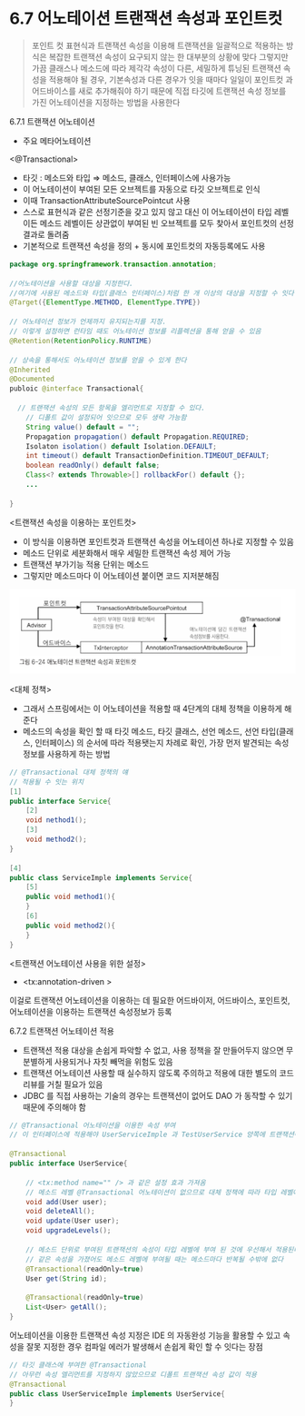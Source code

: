 # 6.7 어노테이션 트랜잭션 속성과 포인트컷

> 포인트 컷 표현식과 트랜잭션 속성을 이용해 트랜잭션을 일괄적으로 적용하는 방식은 복잡한 트랜잭션 속성이 요구되지 않는 한 대부분의 상황에 맞다
그렇지만 가끔 클래스나 메소드에 따라 제각각 속성이 다른, 세밀하게 튜닝된 트랜잭션 속성을 적용해야 될 경우,
기본속성과 다른 경우가 잇을 때마다 일일이 포인트컷 과 어드바이스를 새로 추가해줘야 하기 때문에 직접 타깃에 트랜잭션 속성 정보를 가진 어노테이션을 지정하는 방법을 사용한다

6.7.1 트랜잭션 어노테이션

- 주요 메타어노테이션

<@Transactional>

- 타깃 : 메소드와 타입 ⇒ 메소드, 클래스, 인터페이스에 사용가능
- 이 어노테이션이 부여된 모든 오브젝트를 자동으로 타깃 오브젝트로 인식
- 이때 TransactionAttributeSourcePointcut 사용
- 스스로 표현식과 같은 선정기준을 갖고 있지 않고 대신 이 어노테이션이 타입 레벨이든 메소드 레벨이든 상관없이 부여된 빈 오브젝트를 모두 찾아서 포인트컷의 선정 결과로 돌려줌
- 기본적으로 트랜잭션 속성을 정의 + 동시에 포인트컷의 자동등록에도 사용

```java
package org.springframework.transaction.annotation;

//어노테이션을 사용할 대상을 지정한다. 
//여기에 사용된 메소드와 타입(클래스 인터페이스)처럼 한 개 이상의 대상을 지정할 수 잇다
@Target({ElementType.METHOD, ElementType.TYPE})

// 어노테이션 정보가 언제까지 유지되는지를 지정.
// 이렇게 설정하면 런타임 때도 어노테이션 정보를 리플렉션을 통해 얻을 수 있음
@Retention(RetentionPolicy.RUNTIME)

// 상속을 통해서도 어노테이션 정보를 얻을 수 있게 한다
@Inherited
@Documented
publoic @interface Transactional{

  // 트랜잭션 속성의 모든 항목을 엘리먼트로 지정할 수 있다.
	// 디폴트 값이 설정되어 잇으므로 모두 생략 가능함
	String value() default = "";
	Propagation propagation() default Propagation.REQUIRED;
	Isolaton isolation() default Isolation.DEFAULT;
	int timeout() default TransactionDefinition.TIMEOUT_DEFAULT;
	boolean readOnly() default false;
	Class<? extends Throwable>[] rollbackFor() default {};
	...

}

```

<트랜잭션 속성을 이용하는 포인트컷>

- 이 방식을 이용하면 포인트컷과 트랜잭션 속성을 어노테이션 하나로 지정할 수 있음
- 메소드 단위로 세분화해서 매우 세밀한 트랜잭션 속성 제어 가능
- 트랜잭션 부가기능 적용 단위는 메소드
- 그렇지만 메소드마다 이 어노테이션 붙이면 코드 지저분해짐

![6%207%20%E1%84%8B%E1%85%A5%E1%84%82%E1%85%A9%E1%84%90%E1%85%A6%E1%84%8B%E1%85%B5%E1%84%89%E1%85%A7%E1%86%AB%20%E1%84%90%E1%85%B3%E1%84%85%E1%85%A2%E1%86%AB%E1%84%8C%E1%85%A2%E1%86%A8%E1%84%89%E1%85%A7%E1%86%AB%20%E1%84%89%E1%85%A9%E1%86%A8%E1%84%89%E1%85%A5%E1%86%BC%E1%84%80%E1%85%AA%20%E1%84%91%E1%85%A9%E1%84%8B%E1%85%B5%E1%86%AB%E1%84%90%E1%85%B3%E1%84%8F%E1%85%A5%E1%86%BA%20985618bea5f24025b20c1162394cea99/Untitled.png](6%207%20%E1%84%8B%E1%85%A5%E1%84%82%E1%85%A9%E1%84%90%E1%85%A6%E1%84%8B%E1%85%B5%E1%84%89%E1%85%A7%E1%86%AB%20%E1%84%90%E1%85%B3%E1%84%85%E1%85%A2%E1%86%AB%E1%84%8C%E1%85%A2%E1%86%A8%E1%84%89%E1%85%A7%E1%86%AB%20%E1%84%89%E1%85%A9%E1%86%A8%E1%84%89%E1%85%A5%E1%86%BC%E1%84%80%E1%85%AA%20%E1%84%91%E1%85%A9%E1%84%8B%E1%85%B5%E1%86%AB%E1%84%90%E1%85%B3%E1%84%8F%E1%85%A5%E1%86%BA%20985618bea5f24025b20c1162394cea99/Untitled.png)

<대체 정책>

- 그래서 스프링에서는 이 어노테이션을 적용할 때 4단계의 대체 정책을 이용하게 해준다
- 메소드의 속성을 확인 할 때 타깃 메소드, 타깃 클래스, 선언 메소드, 선언 타입(클래스, 인터페이스) 의 순서에 따라 적용됏는지 차례로 확인, 가장 먼저 발견되는 속성정보를 사용하게 하는 방법

```java
// @Transactional 대체 정책의 얘
// 적용될 수 잇는 위치
[1]
public interface Service{
	[2]
	void nethod1();
	[3]
	void method2();
}

[4]
public class ServiceImple implements Service{
	[5]
	public void method1(){
	}
	[6]
	public void method2(){
	}
}
```

<트랜잭션 어노테이션 사용을 위한 설정>

- <tx:annotation-driven >

이걸로 트랜잭션 어노테이션을 이용하는 데 필요한 어드바이저, 어드바이스, 포인트컷, 어노테이션을 이용하는 트랜잭션 속성정보가 등록

6.7.2 트랜잭션 어노테이션 적용

- 트랜잭션 적용 대상을 손쉽게 파악할 수 없고, 사용 정책을 잘 만들어두지 않으면 무분별하게 사용되거나 자칫 빼먹을 위험도 있음
- 트랜잭션 어노테이션 사용할 때 실수하지 않도록 주의하고 적용에 대한 별도의 코드 리뷰를 거칠 필요가 있음
- JDBC 를 직접 사용하는 기술의 경우는 트랜잭션이 없어도 DAO 가 동작할 수 있기 때문에 주의해야 함

```java
// @Transactional 어노테이션을 이용한 속성 부여
// 이 인터페이스에 적용해야 UserServiceImple 과 TestUserService 양쪽에 트랜잭션이 적용될 수 있기에 적용함 

@Transactional
public interface UserService{

	// <tx:method name="" /> 과 같은 설정 효과 가져옴
	// 메소드 레벨 @Transactional 어노테이션이 없으므로 대체 정책에 따라 타입 레벨에 부여된 디폴트 속성이 적용
	void add(User user);
	void deleteAll();
	void update(User user);
	void upgradeLevels();

	// 메소드 단위로 부여된 트랜잭션의 속성이 타입 레벨에 부여 된 것에 우선해서 적용된다.
	// 같은 속성을 가졌어도 메소드 레벨에 부여될 때는 메소드마다 반복될 수밖에 없다
	@Transactional(readOnly=true)
	User get(String id);

	@Transactional(readOnly=true)
	List<User> getAll();
}
```

어노테이션을 이용한 트랜잭션 속성 지정은 IDE 의 자동완성 기능을 활용할 수 있고 속성을 잘못 지정한 경우 컴파일 에러가 발생해서 손쉽게 확인 할 수 잇다는 장점

```java
// 타깃 클래스에 부여한 @Transactional
// 아무런 속성 엘리먼트를 지정하지 않았으므로 디폴트 트랜잭션 속성 값이 적용
@Transactional
public class UserServiceImple implements UserService{
}
```